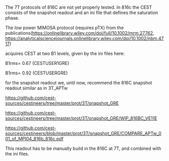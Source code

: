 The 7T protocols of 816C are not yet properly tested.
In 816c the CEST consists of the snapshot readout and an ini file that defines the saturation phase.

The low power MIMOSA protocol (requires pTX) from the publications(https://onlinelibrary.wiley.com/doi/full/10.1002/mrm.27762, https://analyticalsciencejournals.onlinelibrary.wiley.com/doi/10.1002/nbm.4717)

acquires CEST at two B1 levels, given by the ini files here:

B1rms= 0.67   (CESTUSER1GRE)

B1rms= 0.92   (CESTUSERGRE)



for the snapshot readout we, until now, recommend the 816C snapshot readout similar as in 3T_APTw

https://github.com/cest-sources/cestineers/tree/master/prot/3T/snapshot_GRE

https://github.com/cest-sources/cestineers/tree/master/prot/3T/snapshot_GRE/WIP_816BC_VE11E

https://github.com/cest-sources/cestineers/blob/master/prot/3T/snapshot_GRE/COMPARE_APTw_001_of_MPI04_816b_816c.pdf

This readout has to be manually build in the 816C at 7T, and combined with the ini files.




